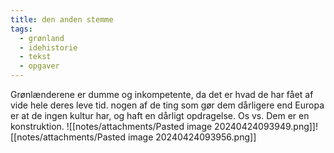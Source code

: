 ```yaml
---
title: den anden stemme
tags:
  - grønland
  - idehistorie
  - tekst
  - opgaver
---
```


Grønlænderene er dumme og inkompetente, da det er hvad de har fået af vide hele deres leve tid. nogen af de ting som gør dem dårligere end Europa er at de ingen kultur har, og haft en dårligt opdragelse. Os vs. Dem er en konstruktion. 
![[notes/attachments/Pasted image 20240424093949.png]]![[notes/attachments/Pasted image 20240424093956.png]]

